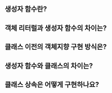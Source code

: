 ## 생성자 함수란?
## 객체 리터럴과 생성자 함수의 차이는?
## 클래스 이전의 객체지향 구현 방식은?
## 생성자 함수와 클래스의 차이는?
## 클래스 상속은 어떻게 구현하나요?